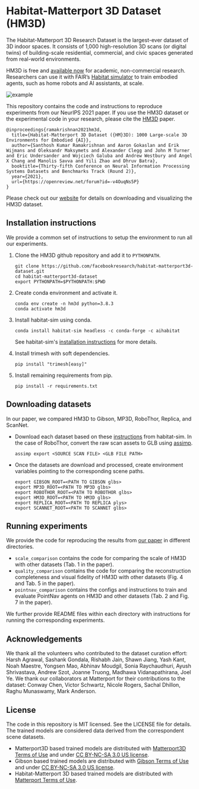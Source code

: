 # Habitat-Matterport 3D Dataset (HM3D)

The Habitat-Matterport 3D Research Dataset is the largest-ever dataset of 3D indoor spaces. It consists of 1,000 high-resolution 3D scans (or digital twins) of building-scale residential, commercial, and civic spaces generated from real-world environments.

HM3D is free and [available now](https://matterport.com/habitat-matterport-3d-research-dataset) for academic, non-commercial research. Researchers can use it with FAIR’s [Habitat simulator](https://aihabitat.org/) to train embodied agents, such as home robots and AI assistants, at scale.

![example](./assets/HM3D-intro.png)


This repository contains the code and instructions to reproduce experiments from our NeurIPS 2021 paper. If you use the HM3D dataset or the experimental code in your research, please cite the [HM3D](https://openreview.net/pdf?id=-v4OuqNs5P) paper.

```
@inproceedings{ramakrishnan2021hm3d,
  title={Habitat-Matterport 3D Dataset ({HM}3D): 1000 Large-scale 3D Environments for Embodied {AI}},
  author={Santhosh Kumar Ramakrishnan and Aaron Gokaslan and Erik Wijmans and Oleksandr Maksymets and Alexander Clegg and John M Turner and Eric Undersander and Wojciech Galuba and Andrew Westbury and Angel X Chang and Manolis Savva and Yili Zhao and Dhruv Batra},
  booktitle={Thirty-fifth Conference on Neural Information Processing Systems Datasets and Benchmarks Track (Round 2)},
  year={2021},
  url={https://openreview.net/forum?id=-v4OuqNs5P}
}
```
Please check out our [website](https://aihabitat.org/datasets/hm3d/) for details on downloading and visualizing the HM3D dataset.

## Installation instructions
We provide a common set of instructions to setup the environment to run all our experiments.

1. Clone the HM3D github repository and add it to `PYTHONPATH`.

    ```
    git clone https://github.com/facebookresearch/habitat-matterport3d-dataset.git
    cd habitat-matterport3d-dataset
    export PYTHONPATH=$PYTHONPATH:$PWD
    ```
2. Create conda environment and activate it.

    ```
    conda env create -n hm3d python=3.8.3
    conda activate hm3d
    ```
3. Install habitat-sim using conda.

    ```
    conda install habitat-sim headless -c conda-forge -c aihabitat
    ```
    See habitat-sim's [installation instructions](https://github.com/facebookresearch/habitat-sim#installation) for more details.

4. Install trimesh with soft dependencies.

    ```
    pip install "trimesh[easy]"
    ```

5. Install remaining requirements from pip.

    ```
    pip install -r requirements.txt
    ```

## Downloading datasets
In our paper, we compared HM3D to Gibson, MP3D, RoboThor, Replica, and ScanNet.

* Download each dataset based on these [instructions](https://github.com/facebookresearch/habitat-sim/blob/master/DATASETS.md) from habitat-sim. In the case of RoboThor, convert the raw scan assets to GLB using [assimp](https://github.com/assimp/assimp).

  ```
  assimp export <SOURCE SCAN FILE> <GLB FILE PATH>
  ```

* Once the datasets are download and processed, create environment variables pointing to the corresponding scene paths.

  ```
  export GIBSON_ROOT=<PATH TO GIBSON glbs>
  export MP3D_ROOT=<PATH TO MP3D glbs>
  export ROBOTHOR_ROOT=<PATH TO ROBOTHOR glbs>
  export HM3D_ROOT=<PATH TO HM3D glbs>
  export REPLICA_ROOT=<PATH TO REPLICA plys>
  export SCANNET_ROOT=<PATH TO SCANNET glbs>
  ```


## Running experiments
We provide the code for reproducing the results from [our paper](https://openreview.net/pdf?id=-v4OuqNs5P) in different directories.
* `scale_comparison` contains the code for comparing the scale of HM3D with other datasets (Tab. 1 in the paper).
* `quality_comparison` contains the code for comparing the reconstruction completeness and visual fidelity of HM3D with other datasets (Fig. 4 and Tab. 5 in the paper).
* `pointnav_comparison` contains the configs and instructions to train and evaluate PointNav agents on HM3D and other datasets (Tab. 2 and Fig. 7 in the paper).

We further provide README files within each directory with instructions for running the corresponding experiments.

## Acknowledgements
We thank all the volunteers who contributed to the dataset curation effort: Harsh Agrawal, Sashank Gondala, Rishabh Jain, Shawn Jiang, Yash Kant, Noah Maestre, Yongsen Mao, Abhinav Moudgil, Sonia Raychaudhuri, Ayush Shrivastava, Andrew Szot, Joanne Truong, Madhawa Vidanapathirana, Joel Ye. We thank our collaborators at Matterport for their contributions to the dataset: Conway Chen, Victor Schwartz, Nicole Rogers, Sachal Dhillon, Raghu Munaswamy, Mark Anderson.

## License
The code in this repository is MIT licensed. See the LICENSE file for details. The trained models are considered data derived from the correspondent scene datasets.

- Matterport3D based trained models are distributed with [Matterport3D Terms of Use](http://kaldir.vc.in.tum.de/matterport/MP_TOS.pdf) and under [CC BY-NC-SA 3.0 US license](https://creativecommons.org/licenses/by-nc-sa/3.0/us/).
- Gibson based trained models are distributed with [Gibson Terms of Use](https://storage.googleapis.com/gibson_material/Agreement%20GDS%2006-04-18.pdf) and under [CC BY-NC-SA 3.0 US license](https://creativecommons.org/licenses/by-nc-sa/3.0/us/).
- Habitat-Matterport 3D based trained models are distributed with [Matterport Terms of Use](https://matterport.com/matterport-end-user-license-agreement-academic-use-model-data).
